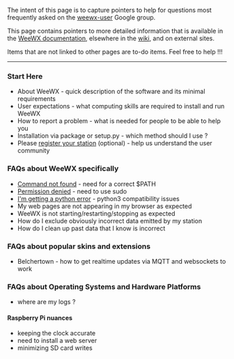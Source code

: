 The intent of this page is to capture pointers to help for questions most frequently asked on the [weewx-user](https://groups.google.com/g/weewx-user) Google group.  

This page contains pointers to more detailed information that is available in the [WeeWX documentation](https://weewx.com/docs.html), elsewhere in the [wiki](https://github.com/weewx/weewx/wiki), and on external sites.

Items that are not linked to other pages are to-do items.  Feel free to help !!!

***

### Start Here

* About WeeWX - quick description of the software and its minimal requirements
* User expectations - what computing skills are required to install and run WeeWX
* How to report a problem - what is needed for people to be able to help you
* Installation via package or setup.py - which method should I use ?
* Please [register your station](faq-register-your-station) (optional) - help us understand the user community

### FAQs about WeeWX specifically

* [Command not found](faq-command-not-found) - need for a correct $PATH
* [Permission denied](faq-permission-denied) - need to use sudo
* [I'm getting a python error](faq-python-error) - python3 compatibility issues
* My web pages are not appearing in my browser as expected
* WeeWX is not starting/restarting/stopping as expected
* How do I exclude obviously incorrect data emitted by my station
* How do I clean up past data that I know is incorrect

### FAQs about popular skins and extensions
* Belchertown - how to get realtime updates via MQTT and websockets to work

### FAQs about Operating Systems and Hardware Platforms

* where are my logs ?

#### Raspberry Pi nuances
* keeping the clock accurate
* need to install a web server
* minimizing SD card writes
